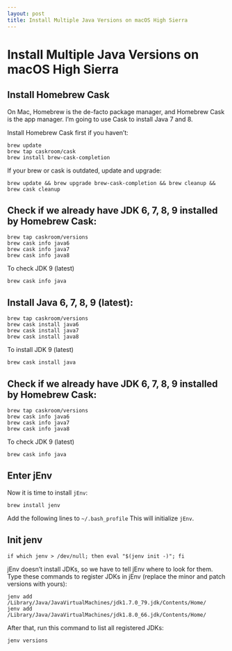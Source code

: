 ```yaml
---
layout: post
title: Install Multiple Java Versions on macOS High Sierra
---
```


# Install Multiple Java Versions on macOS High Sierra

## Install Homebrew Cask

On Mac, Homebrew is the de-facto package manager, and Homebrew Cask is the app manager. I’m going to use Cask to install Java 7 and 8.

Install Homebrew Cask first if you haven’t:
```
brew update
brew tap caskroom/cask
brew install brew-cask-completion
```

If your brew or cask is outdated, update and upgrade:
```
brew update && brew upgrade brew-cask-completion && brew cleanup && brew cask cleanup
```

## Check if we already have JDK 6, 7, 8, 9 installed by Homebrew Cask:
```
brew tap caskroom/versions
brew cask info java6
brew cask info java7
brew cask info java8
```

To check JDK 9 (latest)
```
brew cask info java
```

## Install Java 6, 7, 8, 9 (latest):

```
brew tap caskroom/versions
brew cask install java6
brew cask install java7
brew cask install java8
```

To install JDK 9 (latest)
```
brew cask install java
```

## Check if we already have JDK 6, 7, 8, 9 installed by Homebrew Cask:
```
brew tap caskroom/versions
brew cask info java6
brew cask info java7
brew cask info java8
```

To check JDK 9 (latest)
```
brew cask info java
```

## Enter jEnv

Now it is time to install `jEnv`:
```
brew install jenv
```

Add the following lines to `~/.bash_profile` This will initialize `jEnv`.

## Init jenv
```
if which jenv > /dev/null; then eval "$(jenv init -)"; fi
```

jEnv doesn’t install JDKs, so we have to tell jEnv where to look for them. Type these commands to register JDKs in jEnv (replace the minor and patch versions with yours):
```
jenv add /Library/Java/JavaVirtualMachines/jdk1.7.0_79.jdk/Contents/Home/
jenv add /Library/Java/JavaVirtualMachines/jdk1.8.0_66.jdk/Contents/Home/
```

After that, run this command to list all registered JDKs:
```
jenv versions
```
